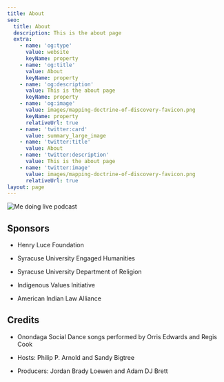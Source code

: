 ```yaml
---
title: About
seo:
  title: About
  description: This is the about page
  extra:
    - name: 'og:type'
      value: website
      keyName: property
    - name: 'og:title'
      value: About
      keyName: property
    - name: 'og:description'
      value: This is the about page
      keyName: property
    - name: 'og:image'
      value: images/mapping-doctrine-of-discovery-favicon.png
      keyName: property
      relativeUrl: true
    - name: 'twitter:card'
      value: summary_large_image
    - name: 'twitter:title'
      value: About
    - name: 'twitter:description'
      value: This is the about page
    - name: 'twitter:image'
      value: images/mapping-doctrine-of-discovery-favicon.png
      relativeUrl: true
layout: page
---
```

![Me doing live podcast](/images/mapping-doctrine-of-discovery-favicon.png)



## Sponsors
*   Henry Luce Foundation

*   Syracuse University Engaged Humanities

*   Syracuse University Department of Religion

*   Indigenous Values Initiative

*   American Indian Law Alliance

## Credits

*   Onondaga Social Dance songs performed by Orris Edwards and Regis Cook

*   Hosts: Philip P. Arnold and Sandy Bigtree

*   Producers: Jordan Brady Loewen and Adam DJ Brett
